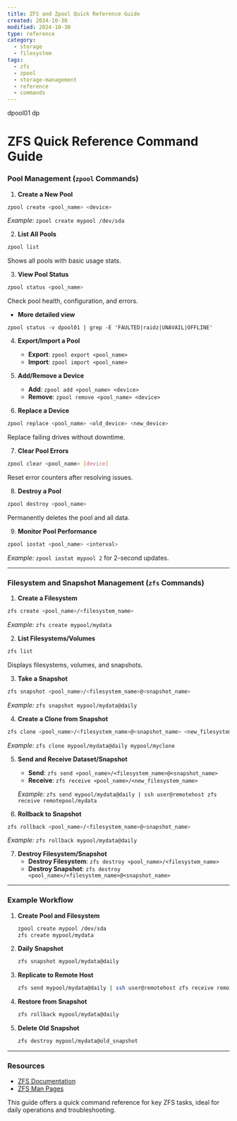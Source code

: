 ```yaml
---
title: ZFS and Zpool Quick Reference Guide
created: 2024-10-30
modified: 2024-10-30
type: reference
category:
  - storage
  - filesystem
tags:
  - zfs
  - zpool
  - storage-management
  - reference
  - commands
---
```

 dpool01 dp
# ZFS Quick Reference Command Guide

### Pool Management (`zpool` Commands)

1. **Create a New Pool**
```bash
zpool create <pool_name> <device>
```
*Example:* `zpool create mypool /dev/sda`

2. **List All Pools**
```bash
zpool list
```
Shows all pools with basic usage stats.

3. **View Pool Status**
```bash
zpool status <pool_name>
```
Check pool health, configuration, and errors.
- **More detailed view**
```shell
zpool status -v dpool01 | grep -E 'FAULTED|raidz|UNAVAIL|OFFLINE'
```


4. **Export/Import a Pool**
	- **Export**: `zpool export <pool_name>`
	- **Import**: `zpool import <pool_name>`

5. **Add/Remove a Device**
	- **Add**: `zpool add <pool_name> <device>`
	- **Remove**: `zpool remove <pool_name> <device>`

6. **Replace a Device**
```bash
zpool replace <pool_name> <old_device> <new_device>
```
   Replace failing drives without downtime.

7. **Clear Pool Errors**
```bash
zpool clear <pool_name> [device]
```
   Reset error counters after resolving issues.

8. **Destroy a Pool**
```bash
zpool destroy <pool_name>
```
   Permanently deletes the pool and all data.

9. **Monitor Pool Performance**
```bash
zpool iostat <pool_name> <interval>
```
   *Example:* `zpool iostat mypool 2` for 2-second updates.

---

### Filesystem and Snapshot Management (`zfs` Commands)

1. **Create a Filesystem**
```bash
zfs create <pool_name>/<filesystem_name>
```
   *Example:* `zfs create mypool/mydata`

2. **List Filesystems/Volumes**
```bash
zfs list
```
   Displays filesystems, volumes, and snapshots.

3. **Take a Snapshot**
```bash
zfs snapshot <pool_name>/<filesystem_name>@<snapshot_name>
```
   *Example:* `zfs snapshot mypool/mydata@daily`

4. **Create a Clone from Snapshot**
```bash
zfs clone <pool_name>/<filesystem_name>@<snapshot_name> <new_filesystem_name>
```
   *Example:* `zfs clone mypool/mydata@daily mypool/myclone`

5. **Send and Receive Dataset/Snapshot**
	- **Send**: `zfs send <pool_name>/<filesystem_name>@<snapshot_name>`
	- **Receive**: `zfs receive <pool_name>/<new_filesystem_name>`
   
   *Example:* `zfs send mypool/mydata@daily | ssh user@remotehost zfs receive remotepool/mydata`

6. **Rollback to Snapshot**
```bash
zfs rollback <pool_name>/<filesystem_name>@<snapshot_name>
```
   *Example:* `zfs rollback mypool/mydata@daily`

7. **Destroy Filesystem/Snapshot**
	- **Destroy Filesystem**: `zfs destroy <pool_name>/<filesystem_name>`
	- **Destroy Snapshot**: `zfs destroy <pool_name>/<filesystem_name>@<snapshot_name>`

---

### Example Workflow

1. **Create Pool and Filesystem**
   ```bash
   zpool create mypool /dev/sda
   zfs create mypool/mydata
   ```

2. **Daily Snapshot**
   ```bash
   zfs snapshot mypool/mydata@daily
   ```

3. **Replicate to Remote Host**
   ```bash
   zfs send mypool/mydata@daily | ssh user@remotehost zfs receive remotepool/mydata
   ```

4. **Restore from Snapshot**
   ```bash
   zfs rollback mypool/mydata@daily
   ```

5. **Delete Old Snapshot**
   ```bash
   zfs destroy mypool/mydata@old_snapshot
   ```

---

### Resources
- [ZFS Documentation](https://openzfs.github.io/openzfs-docs/)
- [ZFS Man Pages](https://man7.org/linux/man-pages/man8/zfs.8.html)

This guide offers a quick command reference for key ZFS tasks, ideal for daily operations and troubleshooting.